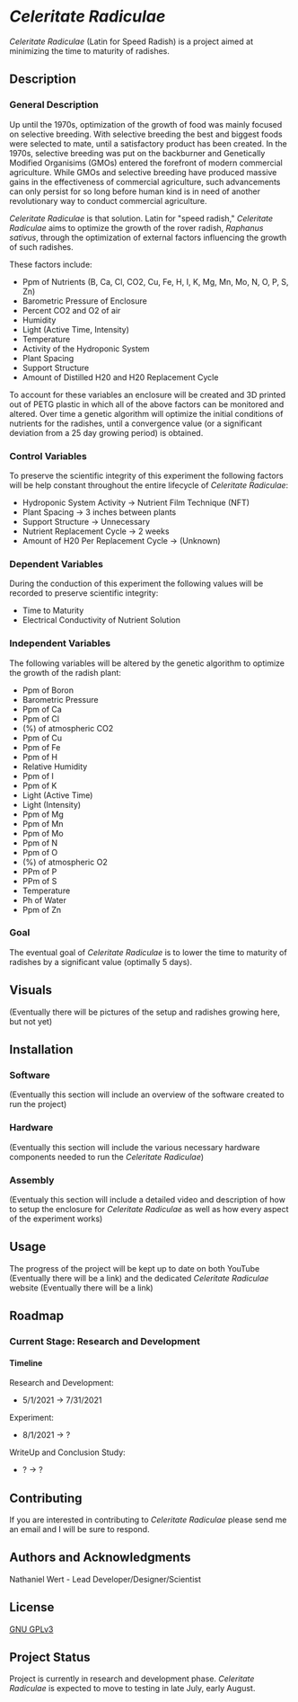 # *Celeritate Radiculae*

*Celeritate Radiculae* (Latin for Speed Radish) is a project aimed at minimizing the time to maturity of radishes.

## Description

### General Description

Up until the 1970s, optimization of the growth of food was mainly focused on selective breeding.  With selective breeding the best and biggest foods were selected to mate, until a satisfactory product has been created.  In the 1970s, selective breeding was put on the backburner and Genetically Modified Organisims (GMOs) entered the forefront of modern commercial agriculture.  While GMOs and selective breeding have produced massive gains in the effectiveness of commercial agriculture, such advancements can only persist for so long before human kind is in need of another revolutionary way to conduct commercial agriculture.

*Celeritate Radiculae* is that solution.  Latin for "speed radish," *Celeritate Radiculae* aims to optimize the growth of the rover radish, *Raphanus sativus*, through the optimization of external factors influencing the growth of such radishes.  

These factors include:
- Ppm of Nutrients (B, Ca, Cl, CO2, Cu, Fe, H, I, K, Mg, Mn, Mo, N, O, P, S, Zn)
- Barometric Pressure of Enclosure
- Percent CO2 and O2 of air
- Humidity
- Light (Active Time, Intensity)
- Temperature
- Activity of the Hydroponic System
- Plant Spacing
- Support Structure
- Amount of Distilled H20 and H20 Replacement Cycle

To account for these variables an enclosure will be created and 3D printed out of PETG plastic in which all of the above factors can be monitored and altered.  Over time a genetic algorithm will optimize the initial conditions of nutrients for the radishes, until a convergence value (or a significant deviation from a 25 day growing period) is obtained.

### Control Variables

To preserve the scientific integrity of this experiment the following factors will be help constant throughout the entire lifecycle of *Celeritate Radiculae*:
- Hydroponic System Activity -> Nutrient Film Technique (NFT)
- Plant Spacing -> 3 inches between plants
- Support Structure -> Unnecessary
- Nutrient Replacement Cycle -> 2 weeks
- Amount of H20 Per Replacement Cycle -> (Unknown)

### Dependent Variables

During the conduction of this experiment the following values will be recorded to preserve scientific integrity:
- Time to Maturity
- Electrical Conductivity of Nutrient Solution

### Independent Variables

The following variables will be altered by the genetic algorithm to optimize the growth of the radish plant:
- Ppm of Boron
- Barometric Pressure
- Ppm of Ca
- Ppm of Cl
- (%) of atmospheric CO2
- Ppm of Cu
- Ppm of Fe
- Ppm of H
- Relative Humidity
- Ppm of I
- Ppm of K
- Light (Active Time)
- Light (Intensity)
- Ppm of Mg
- Ppm of Mn
- Ppm of Mo
- Ppm of N
- Ppm of O
- (%) of atmospheric O2
- PPm of P
- PPm of S
- Temperature
- Ph of Water
- Ppm of Zn

### Goal

The eventual goal of *Celeritate Radiculae* is to lower the time to maturity of radishes by a significant value (optimally 5 days).

## Visuals

(Eventually there will be pictures of the setup and radishes growing here, but not yet)

## Installation

### Software

(Eventually this section will include an overview of the software created to run the project)

### Hardware

(Eventually this section will include the various necessary hardware components needed to run the *Celeritate Radiculae*)

### Assembly

(Eventualy this section will include a detailed video and description of how to setup the enclosure for *Celeritate Radiculae* as well as how every aspect of the experiment works)

## Usage

The progress of the project will be kept up to date on both YouTube (Eventually there will be a link) and the dedicated *Celeritate Radiculae* website (Eventually there will be a link)

## Roadmap

### Current Stage: Research and Development

#### Timeline

Research and Development:
- 5/1/2021 -> 7/31/2021

Experiment:
- 8/1/2021 -> ?

WriteUp and Conclusion Study:
- ? -> ?

## Contributing

If you are interested in contributing to *Celeritate Radiculae* please send me an email and I will be sure to respond.

## Authors and Acknowledgments

Nathaniel Wert - Lead Developer/Designer/Scientist

## License

[GNU GPLv3](https://choosealicense.com/licenses/gpl-3.0/)

## Project Status

Project is currently in research and development phase.  *Celeritate Radiculae* is expected to move to testing in late July, early August.
